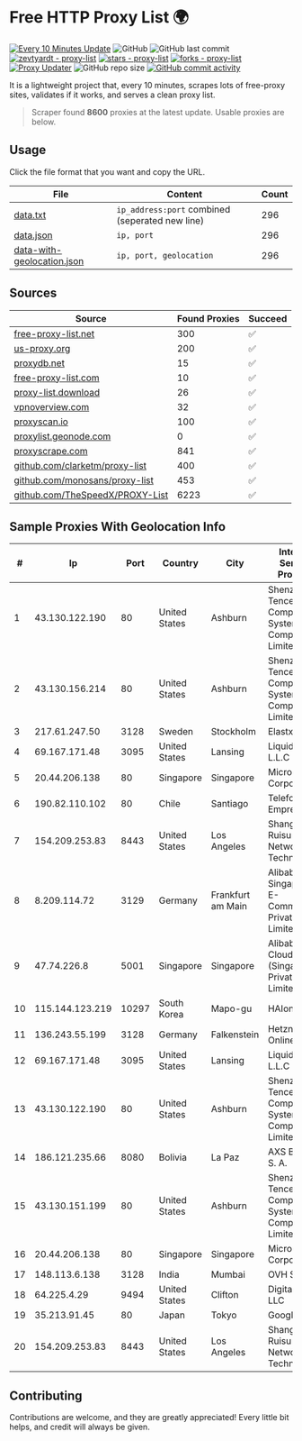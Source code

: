 
# Free HTTP Proxy List 🌍

[![Every 10 Minutes Update](https://github.com/mertguvencli/http-proxy-list/actions/workflows/main.yml/badge.svg?branch=main)](https://github.com/mertguvencli/http-proxy-list/actions/workflows/main.yml)
![GitHub](https://img.shields.io/github/license/mertguvencli/http-proxy-list)
![GitHub last commit](https://img.shields.io/github/last-commit/mertguvencli/http-proxy-list)
[![zevtyardt - proxy-list](https://img.shields.io/static/v1?label=zevtyardt&message=proxy-list&color=blue&logo=github)](https://github.com/zevtyardt/proxy-list "Go to GitHub repo")
[![stars - proxy-list](https://img.shields.io/github/stars/zevtyardt/proxy-list?style=social)](https://github.com/zevtyardt/proxy-list)
[![forks - proxy-list](https://img.shields.io/github/forks/zevtyardt/proxy-list?style=social)](https://github.com/zevtyardt/proxy-list)
[![Proxy Updater](https://github.com/zevtyardt/proxy-list/workflows/Proxy%20Updater/badge.svg)](https://github.com/zevtyardt/proxy-list/actions?query=workflow:"Proxy+Updater")
![GitHub repo size](https://img.shields.io/github/repo-size/zevtyardt/proxy-list)
[![GitHub commit activity](https://img.shields.io/github/commit-activity/m/zevtyardt/proxy-list?logo=commits)](https://github.com/zevtyardt/proxy-list/commits/main)

It is a lightweight project that, every 10 minutes, scrapes lots of free-proxy sites, validates if it works, and serves a clean proxy list.

> Scraper found **8600** proxies at the latest update. Usable proxies are below.

## Usage

Click the file format that you want and copy the URL.

|File|Content|Count|
|----|-------|-----|
|[data.txt](https://raw.githubusercontent.com/mertguvencli/http-proxy-list/main/proxy-list/data.txt)|`ip_address:port` combined (seperated new line)|296|
|[data.json](https://raw.githubusercontent.com/mertguvencli/http-proxy-list/main/proxy-list/data.json)|`ip, port`|296|
|[data-with-geolocation.json](https://raw.githubusercontent.com/mertguvencli/http-proxy-list/main/proxy-list/data-with-geolocation.json)|`ip, port, geolocation`|296|

## Sources

|Source|Found Proxies|Succeed|
|------|-------------|-------|
|[free-proxy-list.net](https://free-proxy-list.net)|300|✅|
|[us-proxy.org](https://www.us-proxy.org)|200|✅|
|[proxydb.net](http://proxydb.net)|15|✅|
|[free-proxy-list.com](https://free-proxy-list.com/?page=&port=&type%5B%5D=http&type%5B%5D=https&up_time=0&search=Search)|10|✅|
|[proxy-list.download](https://www.proxy-list.download/HTTP)|26|✅|
|[vpnoverview.com](https://vpnoverview.com/privacy/anonymous-browsing/free-proxy-servers)|32|✅|
|[proxyscan.io](https://www.proxyscan.io)|100|✅|
|[proxylist.geonode.com](https://proxylist.geonode.com/api/proxy-list?limit=300&page=1&sort_by=lastChecked&sort_type=desc&protocols=http,https)|0|✅|
|[proxyscrape.com](https://api.proxyscrape.com/v2/?request=displayproxies&protocol=http&timeout=10000&country=all&ssl=all&anonymity=all)|841|✅|
|[github.com/clarketm/proxy-list](https://raw.githubusercontent.com/clarketm/proxy-list/master/proxy-list-raw.txt)|400|✅|
|[github.com/monosans/proxy-list](https://raw.githubusercontent.com/monosans/proxy-list/main/proxies/http.txt)|453|✅|
|[github.com/TheSpeedX/PROXY-List](https://raw.githubusercontent.com/TheSpeedX/PROXY-List/master/http.txt)|6223|✅|


## Sample Proxies With Geolocation Info

|#|Ip|Port|Country|City|Internet Service Provider|
|-|--|----|-------|----|-------------------------|
|1|43.130.122.190|80|United States|Ashburn|Shenzhen Tencent Computer Systems Company Limited|
|2|43.130.156.214|80|United States|Ashburn|Shenzhen Tencent Computer Systems Company Limited|
|3|217.61.247.50|3128|Sweden|Stockholm|Elastx AB|
|4|69.167.171.48|3095|United States|Lansing|Liquid Web, L.L.C|
|5|20.44.206.138|80|Singapore|Singapore|Microsoft Corporation|
|6|190.82.110.102|80|Chile|Santiago|Telefonica Empresas|
|7|154.209.253.83|8443|United States|Los Angeles|Shanghai Ruisu Network Technology|
|8|8.209.114.72|3129|Germany|Frankfurt am Main|Alibaba.com Singapore E-Commerce Private Limited|
|9|47.74.226.8|5001|Singapore|Singapore|Alibaba Cloud (Singapore) Private Limited|
|10|115.144.123.219|10297|South Korea|Mapo-gu|HAIonNet|
|11|136.243.55.199|3128|Germany|Falkenstein|Hetzner Online GmbH|
|12|69.167.171.48|3095|United States|Lansing|Liquid Web, L.L.C|
|13|43.130.122.190|80|United States|Ashburn|Shenzhen Tencent Computer Systems Company Limited|
|14|186.121.235.66|8080|Bolivia|La Paz|AXS Bolivia S. A.|
|15|43.130.151.199|80|United States|Ashburn|Shenzhen Tencent Computer Systems Company Limited|
|16|20.44.206.138|80|Singapore|Singapore|Microsoft Corporation|
|17|148.113.6.138|3128|India|Mumbai|OVH SAS|
|18|64.225.4.29|9494|United States|Clifton|DigitalOcean, LLC|
|19|35.213.91.45|80|Japan|Tokyo|Google LLC|
|20|154.209.253.83|8443|United States|Los Angeles|Shanghai Ruisu Network Technology|



## Contributing

Contributions are welcome, and they are greatly appreciated! Every
little bit helps, and credit will always be given.

